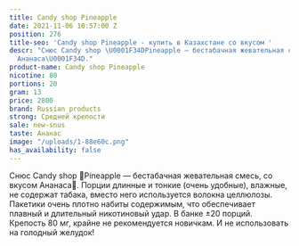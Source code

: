 ```yaml
---
title: Candy shop Pineapple
date: 2021-11-06 10:57:00 Z
position: 276
title-seo: 'Candy shop Pineapple - купить в Казахстане со вкусом '
descr: "Снюс Candy shop \U0001F34DPineapple — бестабачная жевательная смесь, со вкусом
  Ананаса\U0001F34D."
product-name: Candy shop Pineapple
nicotine: 80
portions: 20
gram: 13
price: 2800
brand: Russian products
strong: Средней крепости
sale: new-snus
taste: Ананас
image: "/uploads/1-88e60c.png"
has_availability: false
---
```


Снюс Candy shop 🍍Pineapple — бестабачная жевательная смесь, со вкусом Ананаса🍍. Порции длинные и тонкие (очень удобные), влажные, не содержат табака, вместо него используется волокна целлюлозы. Пакетики очень плотно набиты содержимым, что обеспечивает плавный и длительный никотиновый удар. В банке ±20 порций. Крепость 80 мг, крайне не рекомендуется новичкам. И не использовать на голодный желудок!
